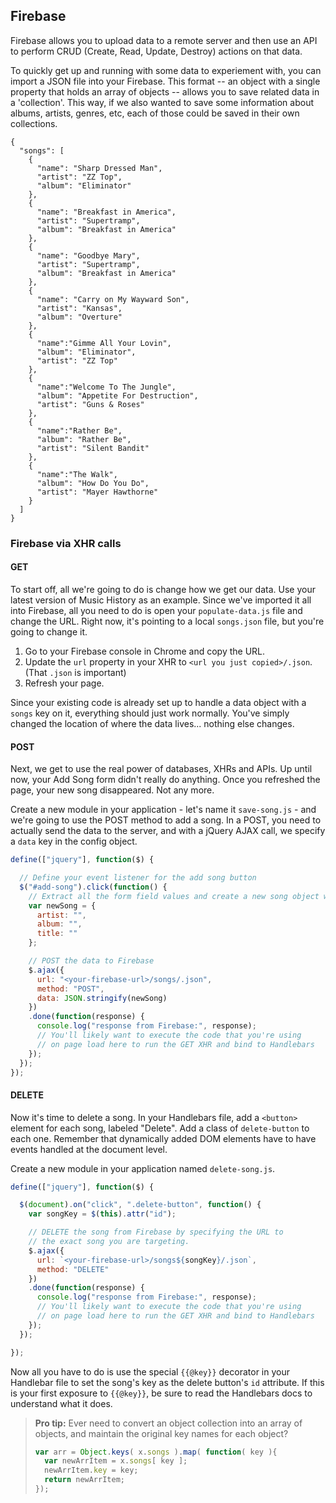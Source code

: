 ## Firebase

Firebase allows you to upload data to a remote server and then use an API to perform CRUD (Create, Read, Update, Destroy) actions on that data.

To quickly get up and running with some data to experiement with, you can import a JSON file into your Firebase. This format -- an object with a single property that holds an array of objects -- allows you to save related data in a 'collection'. This way, if we also wanted to save some information about albums, artists, genres, etc, each of those could be saved in their own collections. 

```
{
  "songs": [
    {
      "name": "Sharp Dressed Man",
      "artist": "ZZ Top",
      "album": "Eliminator"
    },
    {
      "name": "Breakfast in America",
      "artist": "Supertramp",
      "album": "Breakfast in America"
    },
    {
      "name": "Goodbye Mary",
      "artist": "Supertramp",
      "album": "Breakfast in America"
    },
    {
      "name": "Carry on My Wayward Son",
      "artist": "Kansas",
      "album": "Overture"
    },
    {
      "name":"Gimme All Your Lovin",
      "album": "Eliminator",
      "artist": "ZZ Top"
    },
    {
      "name":"Welcome To The Jungle",
      "album": "Appetite For Destruction",
      "artist": "Guns & Roses"
    },
    {
      "name":"Rather Be",
      "album": "Rather Be",
      "artist": "Silent Bandit"
    },
    {
      "name":"The Walk",
      "album": "How Do You Do",
      "artist": "Mayer Hawthorne"
    }
  ]
}
```

### Firebase via XHR calls

#### GET

To start off, all we're going to do is change how we get our data. Use your latest version of Music History as an example. Since we've imported it all into Firebase, all you need to do is open your `populate-data.js` file and change the URL. Right now, it's pointing to a local `songs.json` file, but you're going to change it.

1. Go to your Firebase console in Chrome and copy the URL.
2. Update the `url` property in your XHR to `<url you just copied>/.json`. (That `.json` is important)
3. Refresh your page.

Since your existing code is already set up to handle a data object with a `songs` key on it, everything should just work normally. You've simply changed the location of where the data lives... nothing else changes.

#### POST

Next, we get to use the real power of databases, XHRs and APIs. Up until now, your Add Song form didn't really do anything. Once you refreshed the page, your new song disappeared. Not any more.

Create a new module in your application - let's name it `save-song.js` - and we're going to use the POST method to add a song. In a POST, you need to actually send the data to the server, and with a jQuery AJAX call, we specify a `data` key in the config object.

```js
define(["jquery"], function($) {

  // Define your event listener for the add song button
  $("#add-song").click(function() {
    // Extract all the form field values and create a new song object with them
    var newSong = {
      artist: "",
      album: "",
      title: ""
    };

    // POST the data to Firebase
    $.ajax({
      url: "<your-firebase-url>/songs/.json",
      method: "POST",
      data: JSON.stringify(newSong)
    })
    .done(function(response) {
      console.log("response from Firebase:", response);
      // You'll likely want to execute the code that you're using
      // on page load here to run the GET XHR and bind to Handlebars
    });
  });
});
```

#### DELETE

Now it's time to delete a song. In your Handlebars file, add a `<button>` element for each song, labeled "Delete". Add a class of `delete-button` to each one. Remember that dynamically added DOM elements have to have events handled at the document level.

Create a new module in your application named `delete-song.js`.

```js
define(["jquery"], function($) {

  $(document).on("click", ".delete-button", function() {
    var songKey = $(this).attr("id");

    // DELETE the song from Firebase by specifying the URL to
    // the exact song you are targeting.
    $.ajax({
      url: `<your-firebase-url>/songs${songKey}/.json`,
      method: "DELETE"
    })
    .done(function(response) {
      console.log("response from Firebase:", response);
      // You'll likely want to execute the code that you're using
      // on page load here to run the GET XHR and bind to Handlebars
    });
  });

});
```

Now all you have to do is use the special `{{@key}}` decorator in your Handlebar file to set the song's key as the delete button's `id` attribute. If this is your first exposure to `{{@key}}`, be sure to read the Handlebars docs to understand what it does.


> **Pro tip:** Ever need to convert an object collection into an array of objects, and maintain the original key names for each object?
>
> ```js
> var arr = Object.keys( x.songs ).map( function( key ){
>   var newArrItem = x.songs[ key ];
>   newArrItem.key = key;
>   return newArrItem;
> });
> ```
